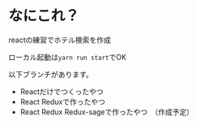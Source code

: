 # なにこれ？
reactの練習でホテル検索を作成

ローカル起動は`yarn run start`でOK

以下ブランチがあります。
- Reactだけでつくったやつ
- React Reduxで作ったやつ
- React Redux Redux-sageで作ったやつ　（作成予定）
